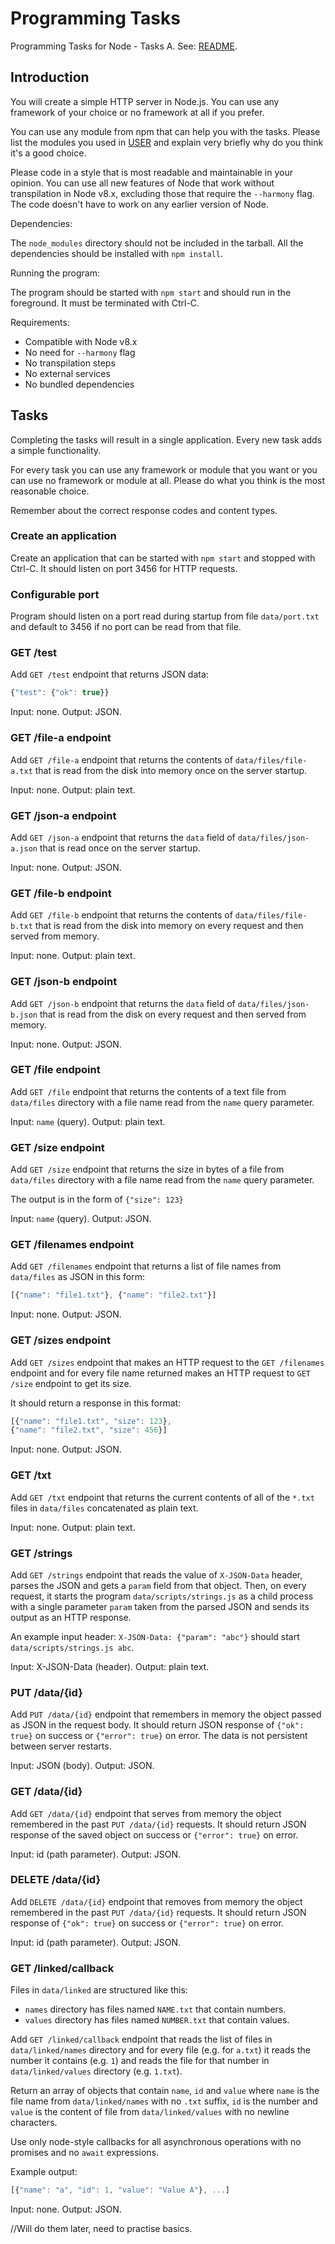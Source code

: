 Programming Tasks
=
Programming Tasks for Node - Tasks A.
See: [README](README.md).

Introduction
-
You will create a simple HTTP server in Node.js.
You can use any framework of your choice or no framework at all if you prefer.

You can use any module from npm that can help you with the tasks.
Please list the modules you used in [USER](USER.md)
and explain very briefly why do you think it's a good choice.

Please code in a style that is most readable and maintainable in your opinion.
You can use all new features of Node that work without transpilation
in Node v8.x, excluding those that require the `--harmony` flag.
The code doesn't have to work on any earlier version of Node.

Dependencies:

The `node_modules` directory should not be included in the tarball.
All the dependencies should be installed with `npm install`.

Running the program:

The program should be started with `npm start` and should run in the foreground.
It must be terminated with Ctrl-C.

Requirements:

* Compatible with Node v8.x
* No need for `--harmony` flag
* No transpilation steps
* No external services
* No bundled dependencies

Tasks
-
Completing the tasks will result in a single application.
Every new task adds a simple functionality.

For every task you can use any framework or module
that you want or you can use no framework or module at all.
Please do what you think is the most reasonable choice.

Remember about the correct response codes and content types.

### Create an application
Create an application that can be started with
`npm start` and stopped with Ctrl-C.
It should listen on port 3456 for HTTP requests.

### Configurable port
Program should listen on a port read during startup from
file `data/port.txt` and default to 3456
if no port can be read from that file.

### GET /test
Add `GET /test` endpoint that returns JSON data:
```js
{"test": {"ok": true}}
```
Input: none. Output: JSON.

### GET /file-a endpoint
Add `GET /file-a` endpoint that returns the contents of
`data/files/file-a.txt` that is read from the disk into memory
once on the server startup.

Input: none. Output: plain text.

### GET /json-a endpoint
Add `GET /json-a` endpoint that returns the `data` field of
`data/files/json-a.json` that is read once on the server startup.

Input: none. Output: JSON.

### GET /file-b endpoint
Add `GET /file-b` endpoint that returns the contents of
`data/files/file-b.txt` that is read from the disk into memory
on every request and then served from memory.

Input: none. Output: plain text.

### GET /json-b endpoint
Add `GET /json-b` endpoint that returns the `data` field of
`data/files/json-b.json` that is read from the disk
on every request and then served from memory.

Input: none. Output: JSON.

### GET /file endpoint
Add `GET /file` endpoint that returns the contents
of a text file from `data/files` directory
with a file name read from the `name` query parameter.

Input: `name` (query). Output: plain text.

### GET /size endpoint
Add `GET /size` endpoint that returns the size in bytes
of a file from `data/files` directory
with a file name read from the `name` query parameter.

The output is in the form of `{"size": 123}`

Input: `name` (query). Output: JSON.

### GET /filenames endpoint
Add `GET /filenames` endpoint that returns a list of file names
from `data/files` as JSON in this form:
```js
[{"name": "file1.txt"}, {"name": "file2.txt"}]
```

Input: none. Output: JSON.

### GET /sizes endpoint
Add `GET /sizes` endpoint that makes an HTTP request
to the `GET /filenames` endpoint and for every file name returned
makes an HTTP request to `GET /size` endpoint to get its size.

It should return a response in this format:
```js
[{"name": "file1.txt", "size": 123},
{"name": "file2.txt", "size": 456}]
```

Input: none. Output: JSON.

### GET /txt
Add `GET /txt` endpoint that returns the current contents of
all of the `*.txt` files in `data/files` concatenated as plain text.

Input: none. Output: plain text.

### GET /strings
Add `GET /strings` endpoint that reads the value of `X-JSON-Data` header,
parses the JSON and gets a `param` field from that object.
Then, on every request, it starts the program
`data/scripts/strings.js` as a child process
with a single parameter `param` taken from the parsed JSON
and sends its output as an HTTP response.

An example input header: `X-JSON-Data: {"param": "abc"}`
should start `data/scripts/strings.js abc`.

Input: X-JSON-Data (header). Output: plain text.

### PUT /data/{id}
Add `PUT /data/{id}` endpoint that remembers in memory
the object passed as JSON in the request body.
It should return JSON response of `{"ok": true}` on success
or `{"error": true}` on error.
The data is not persistent between server restarts.

Input: JSON (body). Output: JSON.

### GET /data/{id}
Add `GET /data/{id}` endpoint that serves from memory
the object remembered in the past `PUT /data/{id}` requests.
It should return JSON response of the saved object on success
or `{"error": true}` on error.

Input: id (path parameter). Output: JSON.

### DELETE /data/{id}
Add `DELETE /data/{id}` endpoint that removes from memory the object
remembered in the past `PUT /data/{id}` requests.
It should return JSON response of `{"ok": true}` on success
or `{"error": true}` on error.

Input: id (path parameter). Output: JSON.

### GET /linked/callback

Files in `data/linked` are structured like this:

* `names` directory has files named `NAME.txt` that contain numbers.
* `values` directory has files named `NUMBER.txt` that contain values.

Add `GET /linked/callback` endpoint
that reads the list of files in `data/linked/names` directory
and for every file (e.g. for `a.txt`)
it reads the number it contains (e.g. `1`)
and reads the file for that number in `data/linked/values` directory
(e.g. `1.txt`).

Return an array of objects that contain `name`, `id` and `value`
where `name` is the file name from `data/linked/names`
with no `.txt` suffix, `id` is the number and `value` is the content
of file from `data/linked/values` with no newline characters.

Use only node-style callbacks for all asynchronous operations
with no promises and no `await` expressions.

Example output:

```js
[{"name": "a", "id": 1, "value": "Value A"}, ...]
```

Input: none. Output: JSON.

//Will do them later, need to practise basics.
<!--### GET /linked/promise
Add `GET /linked/promise` endpoint
that has the same output as `GET /linked/callback`
but uses promises instead of callbacks
for all file I/O and all helper functions.

Input: none. Output: JSON.

### GET /linked/await
Add `GET /linked/await` endpoint
that has the same output as `GET /linked/callback`
but uses `async function` syntax with `await` expressions
and no explicit continuation-passing style callbacks.

Input: none. Output: JSON.

### Tests
Add tests for the `/data/{id}` endpoints
using a test framework of your choice.
Choose the kind of tests that are most reasonable in your opinion.
The tests should be run with `npm test` command.-->

